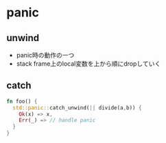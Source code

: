 # panic

## unwind

* panic時の動作の一つ
* stack frame上のlocal変数を上から順にdropしていく

## catch

```rust
fn foo() {
  std::panic::catch_unwind(|| divide(a,b)) {
    Ok(x) => x,
    Err(_) => // handle panic
  }
}
```
